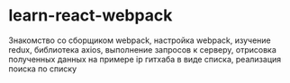 # learn-react-webpack

Знакомство со сборщиком webpack, настройка webpack, изучение redux, библиотека axios, выполнение запросов к серверу, отрисовка полученных данных на примере ip гитхаба в виде списка, реализация поиска по списку
